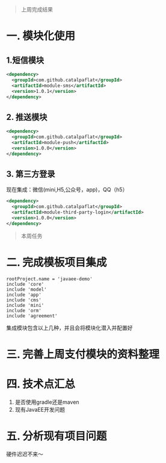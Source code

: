 > 上周完成结果

# 一. 模块化使用
## 1.短信模块
```xml
<dependency>
  <groupId>com.github.catalpaflat</groupId>
  <artifactId>module-sms</artifactId>
  <version>1.0.1</version>
</dependency>
```
## 2. 推送模块
```xml
<dependency>
  <groupId>com.github.catalpaflat</groupId>
  <artifactId>module-push</artifactId>
  <version>1.0.0</version>
</dependency>
```
## 3. 第三方登录
现在集成：微信(mini,H5,公众号，app)，QQ（h5）
```xml
<dependency>
  <groupId>com.github.catalpaflat</groupId>
  <artifactId>module-third-party-login</artifactId>
  <version>1.0.0</version>
</dependency>
```
> 本周任务

# 二. 完成模板项目集成
```
rootProject.name = 'javaee-demo'
include 'core'
include 'model'
include 'app'
include 'cms'
include 'mini'
include 'orm'
include 'agreement'
```
集成模块包含以上几种，并且会将模块化潜入并配置好
# 三. 完善上周支付模块的资料整理
# 四. 技术点汇总  

1. 是否使用gradle还是maven
2. 现有JavaEE开发问题

# 五. 分析现有项目问题

硬件迟迟不来～
